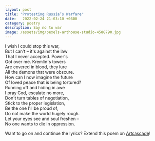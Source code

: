 ```yaml
---
layout: post
title: "Protesting Russia’s Warfare"
date:   2022-02-24 21:03:10 +0300
category: poetry
description: Say no to war
image: /assets/img/pexels-arthouse-studio-4588790.jpg
---
```

I wish I could stop this war,  
But I can't – it's against the law  
That I never accepted. Power's  
Got over me. Kremlin's towers  
Are covered in blood, they lure  
All the demons that were obscure.  
How can I now imagine the future   
Of loved peace that is being tortured?  
Running off and hiding in awe  
I pray God, escalate no more,  
Don't turn tables of negotiation,  
Stick to the proper legislation,  
Be the one I'll be proud of,  
Do not make the world hugely rough.  
Let your eyes see and soul freshen –  
No one wants to die in oppression.

Want to go on and continue the lyrics? Extend this poem on [Artcascade](https://artcascade.site/cascades/5)!